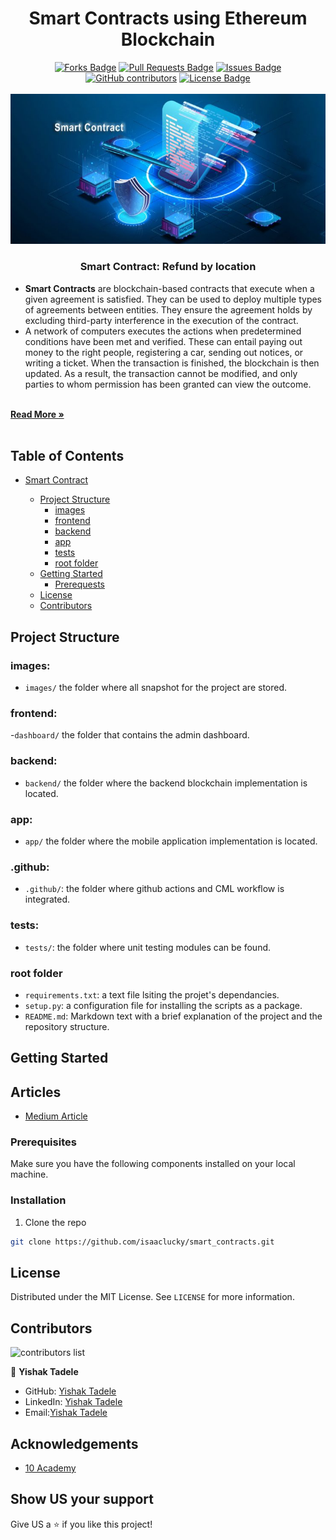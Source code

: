 <div align="center">
<h1 align="center">Smart Contracts using Ethereum Blockchain</h1>
<a href="https://github.com/isaaclucky/smart_contracts/network/members"><img src="https://img.shields.io/github/forks/isaaclucky/smart_contracts" alt="Forks Badge"/></a>
<a href="https://github.com/isaaclucky/smart_contracts/pulls"><img src="https://img.shields.io/github/issues-pr/isaaclucky/smart_contracts" alt="Pull Requests Badge"/></a>
<a href="https://github.com/isaaclucky/smart_contracts/issues"><img src="https://img.shields.io/github/issues/isaaclucky/smart_contracts" alt="Issues Badge"/></a>
<a href="https://github.com/isaaclucky/smart_contracts/graphs/contributors"><img alt="GitHub contributors" src="https://img.shields.io/github/contributors/isaaclucky/smart_contracts?color=2b9348"></a>
<a href="https://github.com/isaaclucky/smart_contracts/blob/main/LICENSE"><img src="https://img.shields.io/github/license/isaaclucky/smart_contracts?color=2b9348" alt="License Badge"/></a>
</div>


</br>


<div align="center">
<img src="images/smart_contract.jpg" name="smart_contract">
<br />
</div>  
<p align="center">
  <h3 align="center">Smart Contract: Refund by location</h3>

  <p align="center">
  <ul>
    <li>
      <b>Smart Contracts</b> are blockchain-based contracts that execute when a given agreement is satisfied. They can be used to deploy multiple types of agreements between entities. They ensure the agreement holds by excluding third-party interference in the execution of the contract.
    </li>
    <li>
    A network of computers executes the actions when predetermined conditions have been met and verified. These can entail paying out money to the right people, registering a car, sending out notices, or writing a ticket. When the transaction is finished, the blockchain is then updated. As a result, the transaction cannot be modified, and only parties to whom permission has been granted can view the outcome.
    </li>
    
    

  </ul>
    <br />
    <a href="https://preethikasireddy.medium.com/how-does-ethereum-work-anyway-22d1df506369"><strong>Read More »</strong></a>
    <br />
    <br />
  </p>
</p>







## Table of Contents

* [Smart Contract](#Smart-Contract)

  - [Project Structure](#project-structure)
    * [images](#images)
    * [frontend](#frontend)
    * [backend](#backend)
    * [app](#app)
    * [tests](#tests)
    * [root folder](#root-folder)
  - [Getting Started](#getting-started)
    * [Prerequests](*prerequests)
  - [License](#license)
  - [Contributors](#contributors)


## Project Structure

### images:

- `images/` the folder where all snapshot for the project are stored.

### frontend:

-`dashboard/` the folder that contains the admin dashboard.

### backend:

- `backend/` the folder where the backend blockchain implementation is located.

### app:

- `app/` the folder where the mobile application implementation is located.
  
### .github:

- `.github/`: the folder where github actions and CML workflow is integrated.
  
### tests:
- `tests/`: the folder where unit testing modules can be found.


### root folder

- `requirements.txt`: a text file lsiting the projet's dependancies.
- `setup.py`: a configuration file for installing the scripts as a package.
- `README.md`: Markdown text with a brief explanation of the project and the repository structure.




<!-- GETTING STARTED -->
## Getting Started

## Articles
- [Medium Article](https://medium.com/)

### Prerequisites

Make sure you have the following components installed on your local machine.

  
### Installation

1. Clone the repo
```bash
git clone https://github.com/isaaclucky/smart_contracts.git
   ```



<!-- LICENSE -->
## License

Distributed under the MIT License. See `LICENSE` for more information.



<!-- CONTACT -->
## Contributors

![contributors list](https://contrib.rocks/image?repo=isaaclucky/smart_contracts)


👤 **Yishak Tadele**

- GitHub: [Yishak Tadele](https://github.com/isaaclucky)
- LinkedIn: [Yishak Tadele](https://www.linkedin.com/in/yishak-tadele/)
- Email:[Yishak Tadele](mailto:isaaclucky88@gmail.com)


<!-- ACKNOWLEDGEMENTS -->
## Acknowledgements
* [10 Academy](https://www.10academy.org/)  

## Show US your support

Give US a ⭐ if you like this project!
